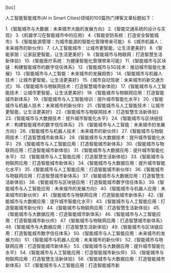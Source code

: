 
[toc]                    
                
                
人工智能智能城市(AI in Smart Cities)领域的100篇热门博客文章标题如下：

1.《智能城市与大数据：未来城市大脑的发展方向》
2.《智能交通系统的设计与实现》
3.《机器学习在智能城市中的应用》
4.《智能安防系统：打造安全智能城市》
5.《智能能源管理：为城市能源的智能化管理带来可能》
6.《城市机器人：未来城市的新伙伴》
7.《人工智能城市：让城市更智能，让生活更美好》
8.《智能家居：让家庭更智能，让生活更美好》
9.《智能城市与物联网：打造智慧生活新体验》
10.《智能医疗系统：为健康智能化管理带来可能》
11.《智能城市与区块链：构建智能城市的数字信任体系》
12.《智能城市与5G技术：推动城市智能化发展》
13.《智能城市与人工智能：未来城市的发展趋势》
14.《智能城市与机器人技术：让城市更智能，让生活更美好》
15.《城市自动驾驶：未来城市的新交通方式》
16.《智能城市与物联网技术：打造智慧城市新体验》
17.《智能城市与人工智能技术：让城市更智能，让生活更美好》
18.《智能城市与物联网应用：打造智能城市新体系》
19.《智能城市与人工智能培训：提升城市智能化水平》
20.《智能城市与机器人技术：未来城市的新伙伴》
21.《智能城市与人工智能技术：让城市更智能，让生活更美好》
22.《智能城市与物联网技术：打造智慧生活新体验》
23.《智能城市与大数据技术：提升城市智能化水平》
24.《智能城市与区块链技术：构建智能城市的数字信任体系》
25.《智能城市与人工智能：未来城市的发展方向》
26.《智能城市与机器人技术：未来城市的新伙伴》
27.《智能城市与物联网技术：打造智慧城市新体系》
28.《智能城市与大数据技术：提升城市智能化水平》
29.《智能城市与人工智能应用：打造智能城市新体系》
30.《智能城市与物联网应用：打造智能城市新体验》
31.《智能城市与大数据应用：提升城市智能化水平》
32.《智能城市与人工智能应用：打造智慧生活新体验》
33.《智能城市与物联网应用：打造智能城市新体系》
34.《智能城市与大数据应用：提升城市智能化水平》
35.《智能城市与人工智能应用：打造智能城市新伙伴》
36.《智能城市与物联网应用：打造智慧城市新体系》
37.《智能城市与大数据应用：打造智慧生活新体验》
38.《智能城市与区块链应用：打造智能城市数字信任体系》
39.《智能城市与人工智能应用：未来城市的发展方向》
40.《智能城市与机器人应用：未来城市的新伙伴》
41.《智能城市与物联网应用：打造智能城市新体系》
42.《智能城市与大数据应用：提升城市智能化水平》
43.《智能城市与人工智能应用：打造智能城市新伙伴》
44.《智能城市与物联网应用：打造智慧生活新体验》
45.《智能城市与大数据应用：打造智能城市新体系》
46.《智能城市与人工智能应用：打造智能城市新伙伴》
47.《智能城市与物联网应用：打造智慧城市新体系》
48.《智能城市与大数据应用：打造智慧生活新体验》
49.《智能城市与区块链应用：打造智能城市数字信任体系》
50.《智能城市与人工智能应用：未来城市的发展方向》
51.《智能城市与机器人应用：未来城市的新伙伴》
52.《智能城市与物联网应用：打造智能城市新体系》
53.《智能城市与大数据应用：提升城市智能化水平》
54.《智能城市与人工智能应用：打造智能城市新伙伴》
55.《智能城市与物联网应用：打造智慧生活新体验》
56.《智能城市与大数据应用：打造智能城市新体系》
57.《智能城市与人工智能应用：打造智能城市新

